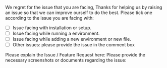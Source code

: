 We regret for the issue that you are facing, Thanks for helping us by raising an issue so that we can improve ourself to do the best.
Please tick one according to the issue you are facing with:
- [ ] Issue facing with installation or setup.
- [ ] Issue facing while running a environment.
- [ ] Issue facing while adding a new environment or new file.
- [ ] Other issues: please provide the issue in the comment box

Please explain the Issue / Feature Request here:
Please provide the necessary screenshots or documents regarding the issue:
